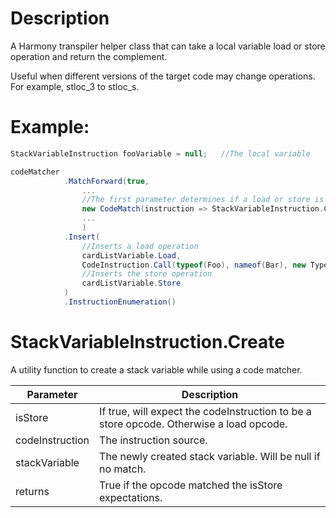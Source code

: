 # Description 
A Harmony transpiler helper class that can take a local variable load or store operation and return the complement.

Useful when different versions of the target code may change operations.  For example, stloc_3 to stloc_s.

# Example:

```csharp
StackVariableInstruction fooVariable = null;   //The local variable

codeMatcher
            .MatchForward(true,
                ...
                //The first parameter determines if a load or store is expected.
                new CodeMatch(instruction => StackVariableInstruction.Create(true, instruction, out cardListVariable))
                ...
                )
            .Insert(
                //Inserts a load operation
                cardListVariable.Load,
                CodeInstruction.Call(typeof(Foo), nameof(Bar), new Type[] { typeof(List<Fizz>) }),  
                //Inserts the store operation
                cardListVariable.Store
            )
            .InstructionEnumeration()
```


# StackVariableInstruction.Create

A utility function to create a stack variable while using a code matcher.

|Parameter|Description|
|--|--|
|isStore|If true, will expect the codeInstruction to be a store opcode.  Otherwise a load opcode.|
|codeInstruction|The instruction source.|
|stackVariable|The newly created stack variable.  Will be null if no match.|
|returns|True if the opcode matched the isStore expectations.|

